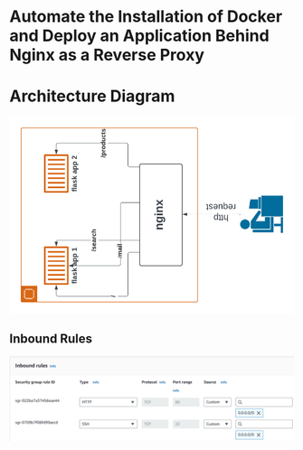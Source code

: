 # Automate the Installation of Docker and Deploy an Application Behind Nginx as a Reverse Proxy
# Architecture Diagram
![Diagram](./AWS%20diagram.png)

## Inbound Rules
![screenshot](./inbound-rules.png)
